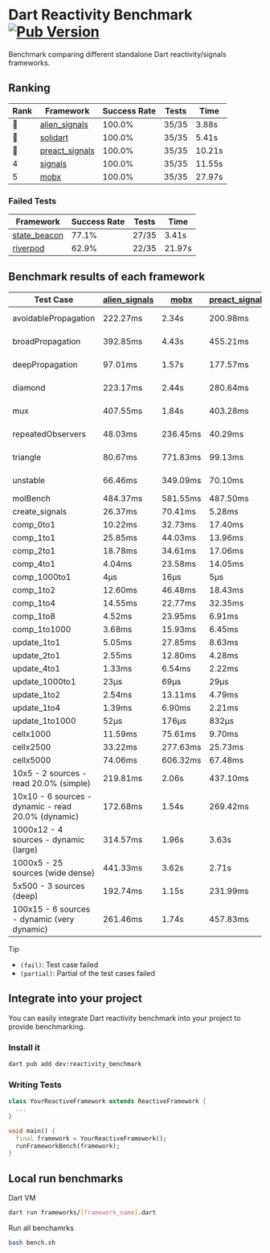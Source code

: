 # Dart Reactivity Benchmark [![Pub Version](https://img.shields.io/pub/v/reactivity_benchmark)](https://pub.dev/packages/reactivity_benchmark)

Benchmark comparing different standalone Dart reactivity/signals frameworks.

## Ranking

<!-- ranking start -->
| Rank | Framework | Success Rate | Tests | Time |
|------|-----------|--------------|-------|------|
| 🥇 | [alien_signals](https://github.com/medz/alien-signals-dart) | 100.0% | 35/35 | 3.88s |
| 🥈 | [solidart](https://github.com/nank1ro/solidart) | 100.0% | 35/35 | 5.41s |
| 🥉 | [preact_signals](https://pub.dev/packages/preact_signals) | 100.0% | 35/35 | 10.21s |
| 4 | [signals](https://github.com/rodydavis/signals.dart) | 100.0% | 35/35 | 11.55s |
| 5 | [mobx](https://github.com/mobxjs/mobx.dart) | 100.0% | 35/35 | 27.97s |

<!-- ranking end -->

### **Failed Tests**

<!-- fail start -->
| Framework | Success Rate | Tests | Time |
|-----------|--------------|-------|------|
| [state_beacon](https://github.com/jinyus/dart_beacon) | 77.1% | 27/35 | 3.41s |
| [riverpod](https://github.com/rrousselGit/riverpod) | 62.9% | 22/35 | 21.97s |

<!-- fail end -->

## Benchmark results of each framework

<!-- test-case start -->
| Test Case | [alien_signals](https://github.com/medz/alien-signals-dart) | [mobx](https://github.com/mobxjs/mobx.dart) | [preact_signals](https://pub.dev/packages/preact_signals) | [riverpod](https://github.com/rrousselGit/riverpod) | [signals](https://github.com/rodydavis/signals.dart) | [solidart](https://github.com/nank1ro/solidart) | [state_beacon](https://github.com/jinyus/dart_beacon) |
|---|---|---|---|---|---|---|---|
| avoidablePropagation | 222.27ms | 2.34s | 200.98ms | 1.35s | 209.38ms | 288.20ms | 165.26ms (fail) |
| broadPropagation | 392.85ms | 4.43s | 455.21ms | 80.34ms (fail) | 457.56ms | 523.06ms | 6.08ms (fail) |
| deepPropagation | 97.01ms | 1.57s | 177.57ms | 1.92s (fail) | 170.94ms | 170.13ms | 142.22ms (fail) |
| diamond | 223.17ms | 2.44s | 280.64ms | 2.61s (fail) | 287.23ms | 352.72ms | 207.39ms (fail) |
| mux | 407.55ms | 1.84s | 403.28ms | 559.55ms (fail) | 451.60ms | 435.73ms | 193.22ms (fail) |
| repeatedObservers | 48.03ms | 236.45ms | 40.29ms | 382.02ms (fail) | 44.95ms | 87.39ms | 54.07ms (fail) |
| triangle | 80.67ms | 771.83ms | 99.13ms | 891.60ms (fail) | 104.04ms | 115.60ms | 82.64ms (fail) |
| unstable | 66.46ms | 349.09ms | 70.10ms | 597.88ms (fail) | 79.34ms | 102.01ms | 336.63ms (fail) |
| molBench | 484.37ms | 581.55ms | 487.50ms | 11.10ms | 487.07ms | 499.13ms | 884μs |
| create_signals | 26.37ms | 70.41ms | 5.28ms | 23.74ms | 26.29ms | 47.26ms | 58.23ms |
| comp_0to1 | 10.22ms | 32.73ms | 17.40ms | 14.65ms | 11.14ms | 45.95ms | 52.48ms |
| comp_1to1 | 25.85ms | 44.03ms | 13.96ms | 25.13ms | 19.84ms | 38.29ms | 54.60ms |
| comp_2to1 | 18.78ms | 34.61ms | 17.06ms | 24.95ms | 11.92ms | 14.99ms | 35.21ms |
| comp_4to1 | 4.04ms | 23.58ms | 14.05ms | 6.88ms | 10.87ms | 12.22ms | 15.88ms |
| comp_1000to1 | 4μs | 16μs | 5μs | 3μs | 4μs | 19μs | 41μs |
| comp_1to2 | 12.60ms | 46.48ms | 18.43ms | 11.05ms | 17.31ms | 21.22ms | 44.11ms |
| comp_1to4 | 14.55ms | 22.77ms | 32.35ms | 25.82ms | 12.11ms | 30.34ms | 43.32ms |
| comp_1to8 | 4.52ms | 23.95ms | 6.91ms | 8.02ms | 6.29ms | 27.31ms | 42.35ms |
| comp_1to1000 | 3.68ms | 15.93ms | 6.45ms | 5.28ms | 4.15ms | 16.00ms | 38.40ms |
| update_1to1 | 5.05ms | 27.85ms | 8.63ms | 82.53ms | 8.99ms | 15.59ms | 5.66ms |
| update_2to1 | 2.55ms | 12.80ms | 4.28ms | 42.12ms | 4.52ms | 7.69ms | 2.83ms |
| update_4to1 | 1.33ms | 6.54ms | 2.22ms | 20.05ms | 2.21ms | 3.85ms | 1.44ms |
| update_1000to1 | 23μs | 69μs | 29μs | 187μs | 22μs | 38μs | 14μs |
| update_1to2 | 2.54ms | 13.11ms | 4.79ms | 41.66ms | 4.47ms | 7.67ms | 2.84ms |
| update_1to4 | 1.39ms | 6.90ms | 2.21ms | 20.87ms | 2.20ms | 3.85ms | 1.48ms |
| update_1to1000 | 52μs | 176μs | 832μs | 161μs | 42μs | 166μs | 376μs |
| cellx1000 | 11.59ms | 75.61ms | 9.70ms | N/A | 9.81ms | 11.36ms | 5.24ms |
| cellx2500 | 33.22ms | 277.63ms | 25.73ms | N/A | 33.78ms | 31.43ms | 23.75ms |
| cellx5000 | 74.06ms | 606.32ms | 67.48ms | N/A | 64.39ms | 71.24ms | 53.63ms |
| 10x5 - 2 sources - read 20.0% (simple) | 219.81ms | 2.06s | 437.10ms | 2.17s | 504.85ms | 352.25ms | 241.23ms |
| 10x10 - 6 sources - dynamic - read 20.0% (dynamic) | 172.68ms | 1.54s | 269.42ms | 1.43s (partial) | 278.24ms | 244.17ms | 200.47ms |
| 1000x12 - 4 sources - dynamic (large) | 314.57ms | 1.96s | 3.63s | 2.46s (partial) | 3.97s | 463.59ms | 334.56ms |
| 1000x5 - 25 sources (wide dense) | 441.33ms | 3.62s | 2.71s | 4.12s | 3.56s | 719.51ms | 497.59ms |
| 5x500 - 3 sources (deep) | 192.74ms | 1.15s | 231.99ms | 1.33s | 225.59ms | 270.58ms | 205.84ms |
| 100x15 - 6 sources - dynamic (very dynamic) | 261.46ms | 1.74s | 457.83ms | 1.71s (partial) | 477.54ms | 383.17ms | 259.49ms |

<!-- test-case end -->

> [!TIP]
> - `(fail)`: Test case failed
> - `(partial)`: Partial of the test cases failed

## Integrate into your project

You can easily integrate Dart reactivity benchmark into your project to provide benchmarking.

### Install it

```bash
dart pub add dev:reactivity_benchmark
```

### Writing Tests

```dart
class YourReactiveFramework extends ReactiveFramework {
  ...
}

void main() {
  final framework = YourReactiveFramework();
  runFrameworkBench(framework);
}
```

## Local run benchmarks

Dart VM
```bash
dart run frameworks/[framework_name].dart
```

Run all benchamrks
```bash
bash bench.sh
```

